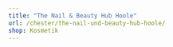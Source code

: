 ```yaml
---
title: "The Nail & Beauty Hub Hoole"
url: /chester/the-nail-und-beauty-hub-hoole/
shop: Kosmetik
---
```

